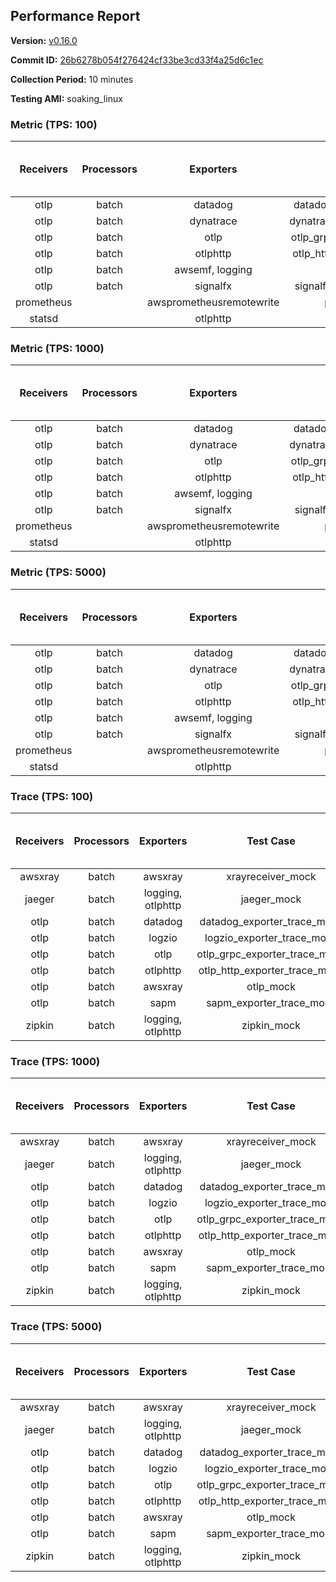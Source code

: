 ## Performance Report

**Version:** [v0.16.0](https://github.com/aws-observability/aws-otel-collector/releases/tag/v0.16.0)

**Commit ID:** [26b6278b054f276424cf33be3cd33f4a25d6c1ec](https://github.com/aws-observability/aws-otel-collector/commit/26b6278b054f276424cf33be3cd33f4a25d6c1ec)

**Collection Period:** 10 minutes

**Testing AMI:** soaking_linux


### Metric (TPS: 100)
| Receivers | Processors | Exporters | Test Case | Data Type | Instance Type | Avg CPU Usage (Percent) | Avg Memory Usage (Megabytes) | Max CPU Usage (Percent) | Max Memory Usage (Megabytes) |
|:---------:|:----------:|:---------:|:---------:|:---------:|:-------------:|:-----------------------:|:----------------------------:|:-----------------------:|:----------------------------:|
| otlp | batch | datadog | datadog_exporter_metric_mock | otlp | m5.2xlarge | 0.06 | 64.30 | 0.30 | 65.04 |
| otlp | batch | dynatrace | dynatrace_exporter_metric_mock | otlp | m5.2xlarge | 0.06 | 61.73 | 0.20 | 61.83 |
| otlp | batch | otlp | otlp_grpc_exporter_metric_mock | otlp | m5.2xlarge | 0.06 | 64.21 | 0.30 | 64.75 |
| otlp | batch | otlphttp | otlp_http_exporter_metric_mock | otlp | m5.2xlarge | 0.05 | 62.01 | 0.20 | 62.39 |
| otlp | batch | awsemf, logging | otlp_metric_mock | otlp | m5.2xlarge | 0.05 | 61.83 | 0.20 | 61.86 |
| otlp | batch | signalfx | signalfx_exporter_metric_mock | otlp | m5.2xlarge | 0.05 | 63.53 | 0.20 | 63.72 |
| prometheus |  | awsprometheusremotewrite | prometheus_mock | prometheus | m5.2xlarge | 0.12 | 76.02 | 0.40 | 77.09 |
| statsd |  | otlphttp | statsd_mock | statsd | m5.2xlarge | 0.02 | 62.31 | 0.20 | 62.64 |

### Metric (TPS: 1000)
| Receivers | Processors | Exporters | Test Case | Data Type | Instance Type | Avg CPU Usage (Percent) | Avg Memory Usage (Megabytes) | Max CPU Usage (Percent) | Max Memory Usage (Megabytes) |
|:---------:|:----------:|:---------:|:---------:|:---------:|:-------------:|:-----------------------:|:----------------------------:|:-----------------------:|:----------------------------:|
| otlp | batch | datadog | datadog_exporter_metric_mock | otlp | m5.2xlarge | 0.06 | 61.83 | 0.30 | 62.33 |
| otlp | batch | dynatrace | dynatrace_exporter_metric_mock | otlp | m5.2xlarge | 0.05 | 61.92 | 0.20 | 62.40 |
| otlp | batch | otlp | otlp_grpc_exporter_metric_mock | otlp | m5.2xlarge | 0.05 | 62.65 | 0.20 | 63.84 |
| otlp | batch | otlphttp | otlp_http_exporter_metric_mock | otlp | m5.2xlarge | 0.05 | 61.66 | 0.20 | 62.11 |
| otlp | batch | awsemf, logging | otlp_metric_mock | otlp | m5.2xlarge | 0.05 | 62.41 | 0.20 | 63.01 |
| otlp | batch | signalfx | signalfx_exporter_metric_mock | otlp | m5.2xlarge | 0.05 | 63.08 | 0.20 | 63.59 |
| prometheus |  | awsprometheusremotewrite | prometheus_mock | prometheus | m5.2xlarge | 1.42 | 113.22 | 2.80 | 119.21 |
| statsd |  | otlphttp | statsd_mock | statsd | m5.2xlarge | 0.02 | 63.50 | 0.20 | 63.77 |

### Metric (TPS: 5000)
| Receivers | Processors | Exporters | Test Case | Data Type | Instance Type | Avg CPU Usage (Percent) | Avg Memory Usage (Megabytes) | Max CPU Usage (Percent) | Max Memory Usage (Megabytes) |
|:---------:|:----------:|:---------:|:---------:|:---------:|:-------------:|:-----------------------:|:----------------------------:|:-----------------------:|:----------------------------:|
| otlp | batch | datadog | datadog_exporter_metric_mock | otlp | m5.2xlarge | 0.05 | 64.79 | 0.30 | 65.88 |
| otlp | batch | dynatrace | dynatrace_exporter_metric_mock | otlp | m5.2xlarge | 0.05 | 63.23 | 0.20 | 63.88 |
| otlp | batch | otlp | otlp_grpc_exporter_metric_mock | otlp | m5.2xlarge | 0.05 | 62.54 | 0.20 | 62.83 |
| otlp | batch | otlphttp | otlp_http_exporter_metric_mock | otlp | m5.2xlarge | 0.05 | 62.48 | 0.20 | 63.18 |
| otlp | batch | awsemf, logging | otlp_metric_mock | otlp | m5.2xlarge | 0.04 | 61.18 | 0.20 | 61.32 |
| otlp | batch | signalfx | signalfx_exporter_metric_mock | otlp | m5.2xlarge | 0.05 | 63.29 | 0.20 | 63.65 |
| prometheus |  | awsprometheusremotewrite | prometheus_mock | prometheus | m5.2xlarge | 8.01 | 264.99 | 15.41 | 297.76 |
| statsd |  | otlphttp | statsd_mock | statsd | m5.2xlarge | 0.02 | 61.43 | 0.20 | 61.49 |

### Trace (TPS: 100)
| Receivers | Processors | Exporters | Test Case | Data Type | Instance Type | Avg CPU Usage (Percent) | Avg Memory Usage (Megabytes) | Max CPU Usage (Percent) | Max Memory Usage (Megabytes) |
|:---------:|:----------:|:---------:|:---------:|:---------:|:-------------:|:-----------------------:|:----------------------------:|:-----------------------:|:----------------------------:|
| awsxray | batch | awsxray | xrayreceiver_mock | xray | m5.2xlarge | 5.10 | 144.15 | 5.90 | 211.57 |
| jaeger | batch | logging, otlphttp | jaeger_mock | jaeger | m5.2xlarge | 2.36 | 80.18 | 2.80 | 82.49 |
| otlp | batch | datadog | datadog_exporter_trace_mock | otlp | m5.2xlarge | 6.29 | 77.43 | 7.10 | 78.20 |
| otlp | batch | logzio | logzio_exporter_trace_mock | otlp | m5.2xlarge | 3.59 | 94.67 | 4.00 | 95.45 |
| otlp | batch | otlp | otlp_grpc_exporter_trace_mock | otlp | m5.2xlarge | 5.49 | 128.99 | 7.40 | 186.27 |
| otlp | batch | otlphttp | otlp_http_exporter_trace_mock | otlp | m5.2xlarge | 3.53 | 73.64 | 3.90 | 74.34 |
| otlp | batch | awsxray | otlp_mock | otlp | m5.2xlarge | 5.05 | 74.04 | 5.40 | 74.85 |
| otlp | batch | sapm | sapm_exporter_trace_mock | otlp | m5.2xlarge | 3.61 | 87.84 | 3.90 | 88.08 |
| zipkin | batch | logging, otlphttp | zipkin_mock | zipkin | m5.2xlarge | 6.11 | 81.23 | 7.10 | 85.57 |

### Trace (TPS: 1000)
| Receivers | Processors | Exporters | Test Case | Data Type | Instance Type | Avg CPU Usage (Percent) | Avg Memory Usage (Megabytes) | Max CPU Usage (Percent) | Max Memory Usage (Megabytes) |
|:---------:|:----------:|:---------:|:---------:|:---------:|:-------------:|:-----------------------:|:----------------------------:|:-----------------------:|:----------------------------:|
| awsxray | batch | awsxray | xrayreceiver_mock | xray | m5.2xlarge | 28.89 | 490.39 | 39.81 | 857.53 |
| jaeger | batch | logging, otlphttp | jaeger_mock | jaeger | m5.2xlarge | 16.31 | 153.29 | 21.50 | 183.99 |
| otlp | batch | datadog | datadog_exporter_trace_mock | otlp | m5.2xlarge | 32.42 | 77.78 | 34.50 | 80.06 |
| otlp | batch | logzio | logzio_exporter_trace_mock | otlp | m5.2xlarge | 28.17 | 106.44 | 30.90 | 110.79 |
| otlp | batch | otlp | otlp_grpc_exporter_trace_mock | otlp | m5.2xlarge | 33.98 | 768.85 | 48.30 | 1241.67 |
| otlp | batch | otlphttp | otlp_http_exporter_trace_mock | otlp | m5.2xlarge | 27.74 | 74.78 | 29.89 | 75.22 |
| otlp | batch | awsxray | otlp_mock | otlp | m5.2xlarge | 32.58 | 78.76 | 42.50 | 79.88 |
| otlp | batch | sapm | sapm_exporter_trace_mock | otlp | m5.2xlarge | 28.93 | 89.04 | 36.09 | 89.42 |
| zipkin | batch | logging, otlphttp | zipkin_mock | zipkin | m5.2xlarge | 29.28 | 451.79 | 36.13 | 550.08 |

### Trace (TPS: 5000)
| Receivers | Processors | Exporters | Test Case | Data Type | Instance Type | Avg CPU Usage (Percent) | Avg Memory Usage (Megabytes) | Max CPU Usage (Percent) | Max Memory Usage (Megabytes) |
|:---------:|:----------:|:---------:|:---------:|:---------:|:-------------:|:-----------------------:|:----------------------------:|:-----------------------:|:----------------------------:|
| awsxray | batch | awsxray | xrayreceiver_mock | xray | m5.2xlarge | 38.66 | 690.39 | 52.30 | 1225.64 |
| jaeger | batch | logging, otlphttp | jaeger_mock | jaeger | m5.2xlarge | 17.28 | 169.16 | 22.82 | 193.38 |
| otlp | batch | datadog | datadog_exporter_trace_mock | otlp | m5.2xlarge | 122.77 | 86.44 | 125.73 | 87.56 |
| otlp | batch | logzio | logzio_exporter_trace_mock | otlp | m5.2xlarge | 122.42 | 126.38 | 124.07 | 132.06 |
| otlp | batch | otlp | otlp_grpc_exporter_trace_mock | otlp | m5.2xlarge | 150.25 | 3613.21 | 207.50 | 6268.38 |
| otlp | batch | otlphttp | otlp_http_exporter_trace_mock | otlp | m5.2xlarge | 124.23 | 79.66 | 127.80 | 80.36 |
| otlp | batch | awsxray | otlp_mock | otlp | m5.2xlarge | 165.52 | 13882.20 | 380.74 | 25364.01 |
| otlp | batch | sapm | sapm_exporter_trace_mock | otlp | m5.2xlarge | 127.59 | 94.51 | 136.07 | 97.64 |
| zipkin | batch | logging, otlphttp | zipkin_mock | zipkin | m5.2xlarge | 28.77 | 498.24 | 36.40 | 548.52 |
